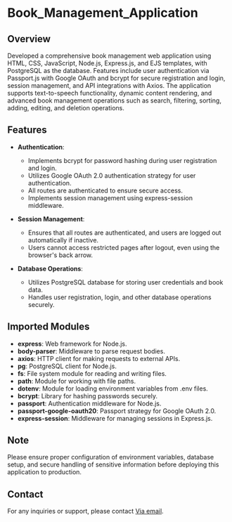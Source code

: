# Book_Management_Application

## Overview
Developed a comprehensive book management web application using HTML, CSS, JavaScript, Node.js, Express.js, and EJS templates, with PostgreSQL as the database. Features include user authentication via Passport.js with Google OAuth and bcrypt for secure registration and login, session management, and API integrations with Axios. The application supports text-to-speech functionality, dynamic content rendering, and advanced book management operations such as search, filtering, sorting, adding, editing, and deletion operations.
## Features
- **Authentication**: 
  - Implements bcrypt for password hashing during user registration and login.
  - Utilizes Google OAuth 2.0 authentication strategy for user authentication.
  - All routes are authenticated to ensure secure access.
  - Implements session management using express-session middleware.

- **Session Management**:
  - Ensures that all routes are authenticated, and users are logged out automatically if inactive.
  - Users cannot access restricted pages after logout, even using the browser's back arrow.

- **Database Operations**:
  - Utilizes PostgreSQL database for storing user credentials and book data.
  - Handles user registration, login, and other database operations securely.

## Imported Modules
- **express**: Web framework for Node.js.
- **body-parser**: Middleware to parse request bodies.
- **axios**: HTTP client for making requests to external APIs.
- **pg**: PostgreSQL client for Node.js.
- **fs**: File system module for reading and writing files.
- **path**: Module for working with file paths.
- **dotenv**: Module for loading environment variables from .env files.
- **bcrypt**: Library for hashing passwords securely.
- **passport**: Authentication middleware for Node.js.
- **passport-google-oauth20**: Passport strategy for Google OAuth 2.0.
- **express-session**: Middleware for managing sessions in Express.js.

## Note
Please ensure proper configuration of environment variables, database setup, and secure handling of sensitive information before deploying this application to production.

## Contact
For any inquiries or support, please contact [Via email](mailto:obinnaakamadu@gmail.com).
